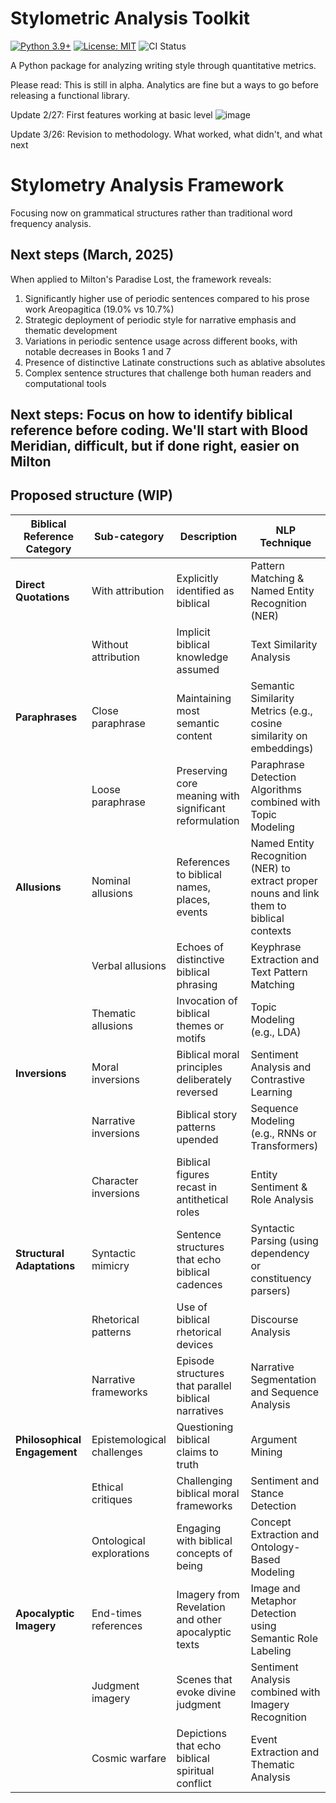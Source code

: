 # Stylometric Analysis Toolkit

[![Python 3.9+](https://img.shields.io/badge/python-3.9+-blue.svg)](https://www.python.org/downloads/)
[![License: MIT](https://img.shields.io/badge/License-MIT-yellow.svg)](https://opensource.org/licenses/MIT)
![CI Status](https://github.com/dayanadithyan/stylometry-dh/actions/workflows/python-ci.yml/badge.svg)

A Python package for analyzing writing style through quantitative metrics.

Please read: This is still in alpha. Analytics are fine but a ways to go before releasing a functional library.

Update 2/27: First features working at basic level
![image](https://github.com/user-attachments/assets/f826b33a-6858-4204-9e58-8a33d802001d)


Update 3/26: Revision to methodology. What worked, what didn't, and what next

# Stylometry Analysis Framework

Focusing now on grammatical structures rather than traditional word frequency analysis.

## Next steps (March, 2025)

When applied to Milton's Paradise Lost, the framework reveals:

1. Significantly higher use of periodic sentences compared to his prose work Areopagitica (19.0% vs 10.7%)
2. Strategic deployment of periodic style for narrative emphasis and thematic development
3. Variations in periodic sentence usage across different books, with notable decreases in Books 1 and 7
4. Presence of distinctive Latinate constructions such as ablative absolutes
5. Complex sentence structures that challenge both human readers and computational tools

## Next steps: Focus on how to identify biblical reference before coding. We'll start with Blood Meridian, difficult, but if done right, easier on Milton

## Proposed structure (WIP)

| **Biblical Reference Category** | **Sub-category**       | **Description**                                                              | **NLP Technique**                                                                                                       |
|-----------------------------------|------------------------|------------------------------------------------------------------------------|-------------------------------------------------------------------------------------------------------------------------|
| **Direct Quotations**             | With attribution       | Explicitly identified as biblical                                            | Pattern Matching & Named Entity Recognition (NER)                                                                     |
|                                   | Without attribution    | Implicit biblical knowledge assumed                                          | Text Similarity Analysis                                                                                                |
| **Paraphrases**                   | Close paraphrase       | Maintaining most semantic content                                            | Semantic Similarity Metrics (e.g., cosine similarity on embeddings)                                                     |
|                                   | Loose paraphrase       | Preserving core meaning with significant reformulation                       | Paraphrase Detection Algorithms combined with Topic Modeling                                                          |
| **Allusions**                     | Nominal allusions      | References to biblical names, places, events                                 | Named Entity Recognition (NER) to extract proper nouns and link them to biblical contexts                               |
|                                   | Verbal allusions       | Echoes of distinctive biblical phrasing                                      | Keyphrase Extraction and Text Pattern Matching                                                                        |
|                                   | Thematic allusions     | Invocation of biblical themes or motifs                                      | Topic Modeling (e.g., LDA)                                                                                               |
| **Inversions**                    | Moral inversions       | Biblical moral principles deliberately reversed                              | Sentiment Analysis and Contrastive Learning                                                                            |
|                                   | Narrative inversions   | Biblical story patterns upended                                              | Sequence Modeling (e.g., RNNs or Transformers)                                                                         |
|                                   | Character inversions   | Biblical figures recast in antithetical roles                                | Entity Sentiment & Role Analysis                                                                                       |
| **Structural Adaptations**        | Syntactic mimicry      | Sentence structures that echo biblical cadences                              | Syntactic Parsing (using dependency or constituency parsers)                                                           |
|                                   | Rhetorical patterns    | Use of biblical rhetorical devices                                           | Discourse Analysis                                                                                                     |
|                                   | Narrative frameworks   | Episode structures that parallel biblical narratives                         | Narrative Segmentation and Sequence Analysis                                                                           |
| **Philosophical Engagement**      | Epistemological challenges | Questioning biblical claims to truth                                      | Argument Mining                                                                                                        |
|                                   | Ethical critiques      | Challenging biblical moral frameworks                                        | Sentiment and Stance Detection                                                                                         |
|                                   | Ontological explorations | Engaging with biblical concepts of being                                   | Concept Extraction and Ontology-Based Modeling                                                                         |
| **Apocalyptic Imagery**           | End-times references   | Imagery from Revelation and other apocalyptic texts                          | Image and Metaphor Detection using Semantic Role Labeling                                                              |
|                                   | Judgment imagery       | Scenes that evoke divine judgment                                            | Sentiment Analysis combined with Imagery Recognition                                                                   |
|                                   | Cosmic warfare         | Depictions that echo biblical spiritual conflict                             | Event Extraction and Thematic Analysis                                                                                 |

